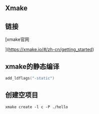 ## Xmake

## 链接

[xmake官网

](https://xmake.io/#/zh-cn/getting_started)

## xmake的静态编译

```lua
add_ldflags("-static")
```

## 创建空项目

```shell
xmake create -l c -P ./hello
```

